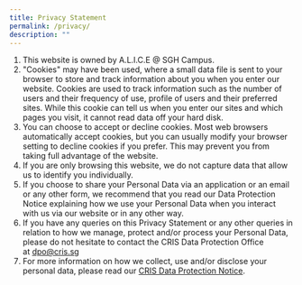 ```yaml
---
title: Privacy Statement
permalink: /privacy/
description: ""
---
```

1.  This website is owned by A.L.I.C.E @ SGH Campus.
2.  "Cookies" may have been used, where a small data file is sent to your browser to store and track information about you when you enter our website. Cookies are used to track information such as the number of users and their frequency of use, profile of users and their preferred sites. While this cookie can tell us when you enter our sites and which pages you visit, it cannot read data off your hard disk.
3.  You can choose to accept or decline cookies. Most web browsers automatically accept cookies, but you can usually modify your browser setting to decline cookies if you prefer. This may prevent you from taking full advantage of the website.
4.  If you are only browsing this website, we do not capture data that allow us to identify you individually.
5.  If you choose to share your Personal Data via an application or an email or any other form, we recommend that you read our Data Protection Notice explaining how we use your Personal Data when you interact with us via our website or in any other way.
6.  If you have any queries on this Privacy Statement or any other queries in relation to how we manage, protect and/or process your Personal Data, please do not hesitate to contact the CRIS Data Protection Office at [dpo@cris.sg](mailto:dpo@cris.sg)
7.  For more information on how we collect, use and/or disclose your personal data, please read our [CRIS Data Protection Notice](https://www.cris.sg/wp-content/uploads/2022/03/Data-Protection-Notice.pdf).